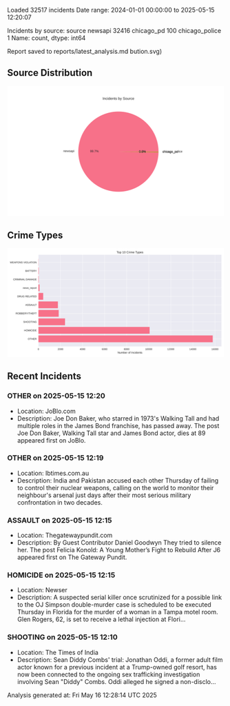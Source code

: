 
Loaded 32517 incidents
Date range: 2024-01-01 00:00:00 to 2025-05-15 12:20:07

Incidents by source:
source
newsapi           32416
chicago_pd          100
chicago_police        1
Name: count, dtype: int64

Report saved to reports/latest_analysis.md
bution.svg)

## Source Distribution
![Source Distribution](images/source_distribution.svg)

## Crime Types
![Crime Types](images/crime_types.svg)

## Recent Incidents

### OTHER on 2025-05-15 12:20
- Location: JoBlo.com
- Description: Joe Don Baker, who starred in 1973's Walking Tall and had multiple roles in the James Bond franchise, has passed away.
The post Joe Don Baker, Walking Tall star and James Bond actor, dies at 89 appeared first on JoBlo.


### OTHER on 2025-05-15 12:19
- Location: Ibtimes.com.au
- Description: India and Pakistan accused each other Thursday of failing to control their nuclear weapons, calling on the world to monitor their neighbour's arsenal just days after their most serious military confrontation in two decades.


### ASSAULT on 2025-05-15 12:15
- Location: Thegatewaypundit.com
- Description: By Guest Contributor Daniel Goodwyn They tried to silence her.
The post Felicia Konold: A Young Mother’s Fight to Rebuild After J6 appeared first on The Gateway Pundit.


### HOMICIDE on 2025-05-15 12:15
- Location: Newser
- Description: A suspected serial killer once scrutinized for a possible link to the OJ Simpson double-murder case is scheduled to be executed Thursday in Florida for the murder of a woman in a Tampa motel room. Glen Rogers, 62, is set to receive a lethal injection at Flori…


### SHOOTING on 2025-05-15 12:10
- Location: The Times of India
- Description: Sean Diddy Combs' trial: Jonathan Oddi, a former adult film actor known for a previous incident at a Trump-owned golf resort, has now been connected to the ongoing sex trafficking investigation involving Sean "Diddy" Combs. Oddi alleged he signed a non-disclo…

Analysis generated at: Fri May 16 12:28:14 UTC 2025
